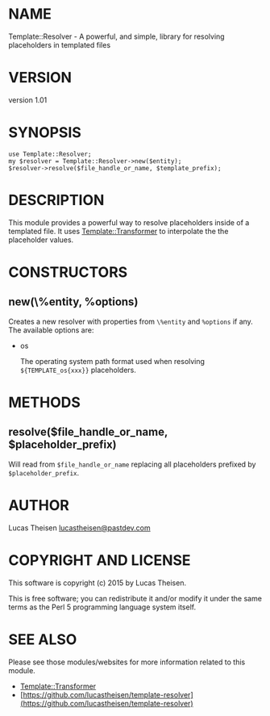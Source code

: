 # NAME

Template::Resolver - A powerful, and simple, library for resolving placeholders in templated files

# VERSION

version 1.01

# SYNOPSIS

    use Template::Resolver;
    my $resolver = Template::Resolver->new($entity);
    $resolver->resolve($file_handle_or_name, $template_prefix);

# DESCRIPTION

This module provides a powerful way to resolve placeholders inside of a templated file.
It uses [Template::Transformer](https://metacpan.org/pod/Template::Transformer) to interpolate the the placeholder values.

# CONSTRUCTORS

## new(\\%entity, %options)

Creates a new resolver with properties from `\%entity` and `%options` if any.  The
available options are:

- os

    The operating system path format used when resolving `${TEMPLATE_os{xxx}}` placeholders.

# METHODS

## resolve($file\_handle\_or\_name, $placeholder\_prefix)

Will read from `$file_handle_or_name` replacing all placeholders prefixed by 
`$placeholder_prefix`.

# AUTHOR

Lucas Theisen <lucastheisen@pastdev.com>

# COPYRIGHT AND LICENSE

This software is copyright (c) 2015 by Lucas Theisen.

This is free software; you can redistribute it and/or modify it under
the same terms as the Perl 5 programming language system itself.

# SEE ALSO

Please see those modules/websites for more information related to this module.

- [Template::Transformer](https://metacpan.org/pod/Template::Transformer)
- [https://github.com/lucastheisen/template-resolver](https://github.com/lucastheisen/template-resolver)

